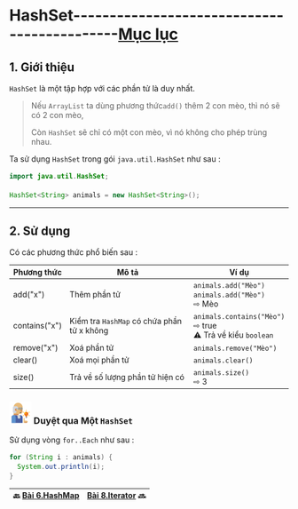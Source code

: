 # HashSet--------------------------------------------[Mục lục](https://github.com/Zenfection/Java)

## 1. Giới thiệu

`HashSet` là một tập hợp với các phần tử là duy nhất.

> Nếu `ArrayList` ta dùng phương thức`add()` thêm 2 con mèo, thì nó sẽ có 2 con mèo,
> 
> Còn `HashSet` sẽ chỉ có một con mèo, vì nó không cho phép trùng nhau.

Ta sử dụng `HashSet` trong gói `java.util.HashSet` như sau : 

```java
import java.util.HashSet; 

HashSet<String> animals = new HashSet<String>();
```

---

## 2. Sử dụng

Có các phương thức phổ biến sau : 

| Phương thức   | Mô tả                                      | Ví dụ                                                           |
| ------------- | ------------------------------------------ | --------------------------------------------------------------- |
| add("x")      | Thêm phần tử                               | `animals.add("Mèo")` <br>`animals.add("Mèo")`<br>⇨ Mèo          |
| contains("x") | Kiểm tra `HashMap` có chứa phần tử x không | `animals.contains("Mèo")`<br>⇨ true<br>⚠️ Trả về kiểu `boolean` |
| remove("x")   | Xoá phần tử                                | `animals.remove("Mèo")`                                         |
| clear()       | Xoá mọi phần tử                            | `animals.clear()`                                               |
| size()        | Trả về số lượng phần tử hiện có            | `animals.size()` <br>⇨ 3                                        |

### ![Professor Malepng](https://raw.githubusercontent.com/Zenfection/Image/master/2021/02/08-17-36-14-Professor%20Male.png) Duyệt qua Một `HashSet`

Sử dụng vòng `for..Each` như sau : 

```java
for (String i : animals) {
  System.out.println(i);
}
```

| 🔙  [Bài 6.HashMap](https://github.com/Zenfection/Java/blob/master/Java%20Advaced/6.HashMap.md) | [Bài 8.Iterator](https://github.com/Zenfection/Java/blob/master/Java%20Advaced/8.Iterator.md) 🔜  |
| --------------------------------------------------------------------------------------------------- | --- |